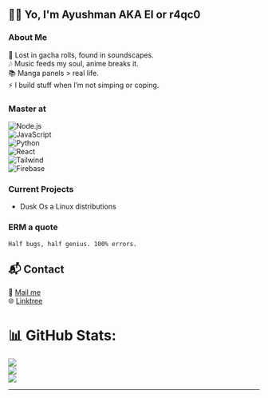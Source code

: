 ## 👋🏻 Yo, I'm Ayushman AKA **EI** or **r4qc0**

### About Me  
💫 Lost in gacha rolls, found in soundscapes.  
🎶 Music feeds my soul, anime breaks it.  
📚 Manga panels > real life.  
⚡ I build stuff when I’m not simping or coping.

### Master at  
![Node.js](https://img.shields.io/badge/-Node.js-339933?style=flat&logo=node.js&logoColor=white)  
![JavaScript](https://img.shields.io/badge/-JavaScript-black?style=flat&logo=javascript)  
![Python](https://img.shields.io/badge/-Python-3776AB?style=flat&logo=python)  
![React](https://img.shields.io/badge/-React-20232A?style=flat&logo=react)  
![Tailwind](https://img.shields.io/badge/-TailwindCSS-38B2AC?style=flat&logo=tailwind-css)  
![Firebase](https://img.shields.io/badge/-Firebase-FFCA28?style=flat&logo=firebase)

### Current Projects  
- Dusk Os a Linux distributions

### ERM a quote  
`Half bugs, half genius. 100% errors.`
## 📬 Contact  
📧 [Mail me](mailto:ayushmanduttagg@gmail.com)  
🌐 [Linktree](https://linktr.ee/r4qc0)

# 📊 GitHub Stats:
![](https://github-readme-stats.vercel.app/api?username=wz0nx&theme=dark&hide_border=false&include_all_commits=false&count_private=false)<br/>
![](https://nirzak-streak-stats.vercel.app/?user=wz0nx&theme=dark&hide_border=false)<br/>
![](https://github-readme-stats.vercel.app/api/top-langs/?username=wz0nx&theme=dark&hide_border=false&include_all_commits=false&count_private=false&layout=compact)

---
